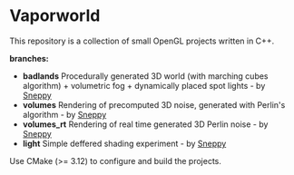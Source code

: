 # Vaporworld

This repository is a collection of small OpenGL projects written in C++.

**branches:**

- **badlands** Procedurally generated 3D world (with marching cubes algorithm) + volumetric fog + dynamically placed spot lights - by [Sneppy](https://github.com/sneppy)
- **volumes** Rendering of precomputed 3D noise, generated with Perlin's algorithm - by [Sneppy](https://github.com/sneppy)
- **volumes_rt** Rendering of real time generated 3D Perlin noise - by [Sneppy](https://github.com/sneppy)
- **light** Simple deffered shading experiment - by [Sneppy](https://github.com/sneppy)

Use CMake (>= 3.12) to configure and build the projects.
